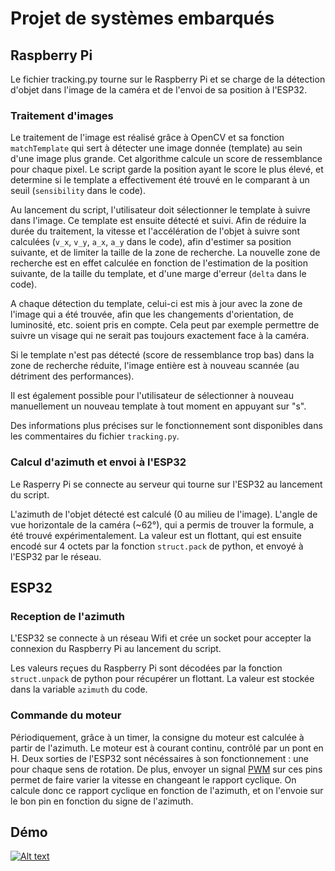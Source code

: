 Projet de systèmes embarqués
============================

Raspberry Pi
------------

Le fichier tracking.py tourne sur le Raspberry Pi et se charge de la détection d'objet dans l'image de la caméra et de l'envoi de sa position à l'ESP32.

### Traitement d'images

Le traitement de l'image est réalisé grâce à OpenCV et sa fonction `matchTemplate` qui sert à détecter une image donnée (template) au sein d'une image plus grande. Cet algorithme calcule un score de ressemblance pour chaque pixel. Le script garde la position ayant le score le plus élevé, et determine si le template a effectivement été trouvé en le comparant à un seuil (`sensibility` dans le code).

Au lancement du script, l'utilisateur doit sélectionner le template à suivre dans l'image. Ce template est ensuite détecté et suivi. Afin de réduire la durée du traitement, la vitesse et l'accélération de l'objet à suivre sont calculées (`v_x`, `v_y`, `a_x`, `a_y` dans le code), afin d'estimer sa position suivante, et de limiter la taille de la zone de recherche. La nouvelle zone de recherche est en effet calculée en fonction de l'estimation de la position suivante, de la taille du template, et d'une marge d'erreur (`delta` dans le code).

A chaque détection du template, celui-ci est mis à jour avec la zone de l'image qui a été trouvée, afin que les changements d'orientation, de luminosité, etc. soient pris en compte. Cela peut par exemple permettre de suivre un  visage qui ne serait pas toujours exactement face à la caméra.

Si le template n'est pas détecté (score de ressemblance trop bas) dans la zone de recherche réduite, l'image entière est à nouveau scannée (au détriment des performances).

Il est également possible pour l'utilisateur de sélectionner à nouveau manuellement un nouveau template à tout moment en appuyant sur "s".

Des informations plus précises sur le fonctionnement sont disponibles dans les commentaires du fichier `tracking.py`.

### Calcul d'azimuth et envoi à l'ESP32

Le Rasperry Pi se connecte au serveur qui tourne sur l'ESP32 au lancement du script.

L'azimuth de l'objet détecté est calculé (0 au milieu de l'image). L'angle de vue horizontale de la caméra (~62°), qui a permis de trouver la formule, a été trouvé expérimentalement. La valeur est un flottant, qui est ensuite encodé sur 4 octets par la fonction `struct.pack` de python, et envoyé à l'ESP32 par le réseau.

ESP32
------

### Reception de l'azimuth

L'ESP32 se connecte à un réseau Wifi et crée un socket pour accepter la connexion du Raspberry Pi au lancement du script.

Les valeurs reçues du Raspberry Pi sont décodées par la fonction `struct.unpack` de python pour récupérer un flottant. La valeur est stockée dans la variable `azimuth` du code.

### Commande du moteur

Périodiquement, grâce à un timer, la consigne du moteur est calculée à partir de l'azimuth. Le moteur est à courant continu, contrôlé par un pont en H. Deux sorties de l'ESP32 sont nécéssaires à son fonctionnement : une pour chaque sens de rotation. De plus, envoyer un signal [PWM](https://fr.wikipedia.org/wiki/Modulation_de_largeur_d%27impulsion) sur ces pins permet de faire varier la vitesse en changeant le rapport cyclique. On calcule donc ce rapport cyclique en fonction de l'azimuth, et on l'envoie sur le bon pin en fonction du signe de l'azimuth.

Démo
----

[![Alt text](https://img.youtube.com/vi/6z1_OGObuqY/0.jpg)](https://www.youtube.com/watch?v=6z1_OGObuqY)
